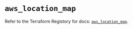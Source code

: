 # `aws_location_map`

Refer to the Terraform Registory for docs: [`aws_location_map`](https://registry.terraform.io/providers/hashicorp/aws/5.6.1/docs/resources/location_map).
